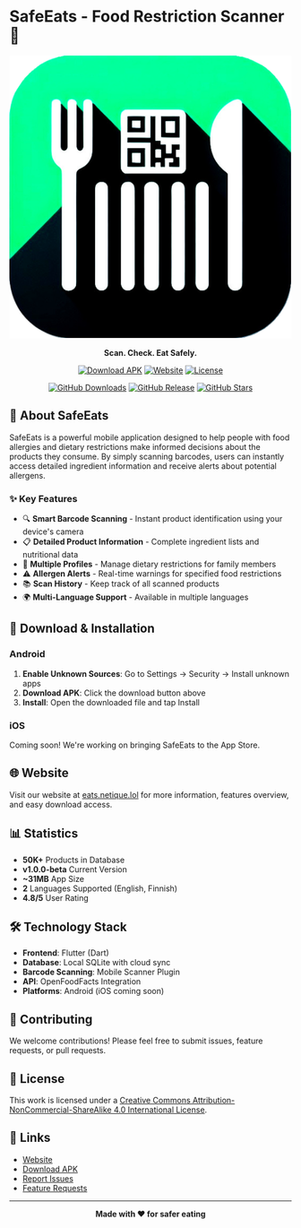 # SafeEats - Food Restriction Scanner 🍎

<div align="center">

![SafeEats Logo](images/app_icon.png)

**Scan. Check. Eat Safely.**

[![Download APK](https://img.shields.io/badge/Download-Android%20APK-green?style=for-the-badge&logo=android)](https://github.com/0V3RR1DE0/SafeEats/releases/download/latest/app-release.apk)
[![Website](https://img.shields.io/badge/Website-eats.netique.lol-blue?style=for-the-badge&logo=google-chrome)](https://eats.netique.lol)
[![License](https://img.shields.io/badge/License-CC%20BY--NC--SA%204.0-lightgrey?style=for-the-badge)](http://creativecommons.org/licenses/by-nc-sa/4.0/)

[![GitHub Downloads](https://img.shields.io/github/downloads/0V3RR1DE0/SafeEats/total?style=flat-square&logo=github&label=Total%20Downloads)](https://github.com/0V3RR1DE0/SafeEats/releases)
[![GitHub Release](https://img.shields.io/github/v/release/0V3RR1DE0/SafeEats?style=flat-square&logo=github)](https://github.com/0V3RR1DE0/SafeEats/releases/latest)
[![GitHub Stars](https://img.shields.io/github/stars/0V3RR1DE0/SafeEats?style=flat-square&logo=github)](https://github.com/0V3RR1DE0/SafeEats/stargazers)

</div>

## 📱 About SafeEats

SafeEats is a powerful mobile application designed to help people with food allergies and dietary restrictions make informed decisions about the products they consume. By simply scanning barcodes, users can instantly access detailed ingredient information and receive alerts about potential allergens.

### ✨ Key Features

- 🔍 **Smart Barcode Scanning** - Instant product identification using your device's camera
- 📋 **Detailed Product Information** - Complete ingredient lists and nutritional data
- 👥 **Multiple Profiles** - Manage dietary restrictions for family members
- ⚠️ **Allergen Alerts** - Real-time warnings for specified food restrictions
- 📚 **Scan History** - Keep track of all scanned products
- 🌍 **Multi-Language Support** - Available in multiple languages

## 🚀 Download & Installation

### Android
1. **Enable Unknown Sources**: Go to Settings → Security → Install unknown apps
2. **Download APK**: Click the download button above
3. **Install**: Open the downloaded file and tap Install

### iOS
Coming soon! We're working on bringing SafeEats to the App Store.

## 🌐 Website

Visit our website at [eats.netique.lol](https://eats.netique.lol) for more information, features overview, and easy download access.

## 📊 Statistics

- **50K+** Products in Database
- **v1.0.0-beta** Current Version
- **~31MB** App Size
- **2** Languages Supported (English, Finnish)
- **4.8/5** User Rating

## 🛠️ Technology Stack

- **Frontend**: Flutter (Dart)
- **Database**: Local SQLite with cloud sync
- **Barcode Scanning**: Mobile Scanner Plugin
- **API**: OpenFoodFacts Integration
- **Platforms**: Android (iOS coming soon)

## 🤝 Contributing

We welcome contributions! Please feel free to submit issues, feature requests, or pull requests.

## 📄 License

This work is licensed under a [Creative Commons Attribution-NonCommercial-ShareAlike 4.0 International License](http://creativecommons.org/licenses/by-nc-sa/4.0/).

## 🔗 Links

- [Website](https://eats.netique.lol)
- [Download APK](https://github.com/0V3RR1DE0/SafeEats/releases/download/latest/app-release.apk)
- [Report Issues](https://github.com/0V3RR1DE0/SafeEats/issues)
- [Feature Requests](https://github.com/0V3RR1DE0/SafeEats/issues/new?template=feature_request.md)

---

<div align="center">

**Made with ❤️ for safer eating**

</div>
